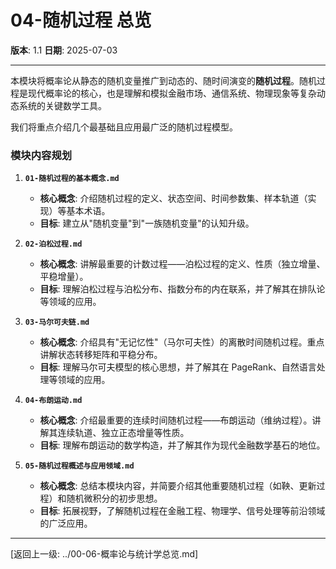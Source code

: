 # 04-随机过程 总览

**版本**: 1.1
**日期**: 2025-07-03

---

本模块将概率论从静态的随机变量推广到动态的、随时间演变的**随机过程**。随机过程是现代概率论的核心，也是理解和模拟金融市场、通信系统、物理现象等复杂动态系统的关键数学工具。

我们将重点介绍几个最基础且应用最广泛的随机过程模型。

### 模块内容规划

1.  **`01-随机过程的基本概念.md`**
    *   **核心概念**: 介绍随机过程的定义、状态空间、时间参数集、样本轨道（实现）等基本术语。
    *   **目标**: 建立从"随机变量"到"一族随机变量"的认知升级。

2.  **`02-泊松过程.md`**
    *   **核心概念**: 讲解最重要的计数过程——泊松过程的定义、性质（独立增量、平稳增量）。
    *   **目标**: 理解泊松过程与泊松分布、指数分布的内在联系，并了解其在排队论等领域的应用。

3.  **`03-马尔可夫链.md`**
    *   **核心概念**: 介绍具有"无记忆性"（马尔可夫性）的离散时间随机过程。重点讲解状态转移矩阵和平稳分布。
    *   **目标**: 理解马尔可夫模型的核心思想，并了解其在 PageRank、自然语言处理等领域的应用。

4.  **`04-布朗运动.md`**
    *   **核心概念**: 介绍最重要的连续时间随机过程——布朗运动（维纳过程）。讲解其连续轨道、独立正态增量等性质。
    *   **目标**: 理解布朗运动的数学构造，并了解其作为现代金融数学基石的地位。

5.  **`05-随机过程概述与应用领域.md`**
    *   **核心概念**: 总结本模块内容，并简要介绍其他重要随机过程（如鞅、更新过程）和随机微积分的初步思想。
    *   **目标**: 拓展视野，了解随机过程在金融工程、物理学、信号处理等前沿领域的广泛应用。

---

[返回上一级: ../00-06-概率论与统计学总览.md]